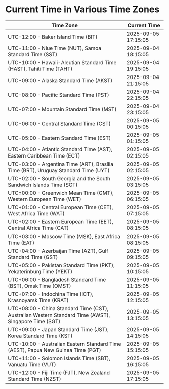 # Current Time in Various Time Zones

| Time Zone | Current Time |
|-----------|--------------|
| UTC-12:00 - Baker Island Time (BIT) | 2025-09-05 17:15:05 |
| UTC-11:00 - Niue Time (NUT), Samoa Standard Time (SST) | 2025-09-04 18:15:05 |
| UTC-10:00 - Hawaii-Aleutian Standard Time (HAST), Tahiti Time (TAHT) | 2025-09-04 19:15:05 |
| UTC-09:00 - Alaska Standard Time (AKST) | 2025-09-04 21:15:05 |
| UTC-08:00 - Pacific Standard Time (PST) | 2025-09-04 22:15:05 |
| UTC-07:00 - Mountain Standard Time (MST) | 2025-09-04 23:15:05 |
| UTC-06:00 - Central Standard Time (CST) | 2025-09-05 00:15:05 |
| UTC-05:00 - Eastern Standard Time (EST) | 2025-09-05 01:15:05 |
| UTC-04:00 - Atlantic Standard Time (AST), Eastern Caribbean Time (ECT) | 2025-09-05 02:15:05 |
| UTC-03:00 - Argentina Time (ART), Brasília Time (BRT), Uruguay Standard Time (UYT) | 2025-09-05 02:15:05 |
| UTC-02:00 - South Georgia and the South Sandwich Islands Time (SGT) | 2025-09-05 03:15:05 |
| UTC±00:00 - Greenwich Mean Time (GMT), Western European Time (WET) | 2025-09-05 06:15:05 |
| UTC+01:00 - Central European Time (CET), West Africa Time (WAT) | 2025-09-05 07:15:05 |
| UTC+02:00 - Eastern European Time (EET), Central Africa Time (CAT) | 2025-09-05 08:15:05 |
| UTC+03:00 - Moscow Time (MSK), East Africa Time (EAT) | 2025-09-05 08:15:05 |
| UTC+04:00 - Azerbaijan Time (AZT), Gulf Standard Time (GST) | 2025-09-05 09:15:05 |
| UTC+05:00 - Pakistan Standard Time (PKT), Yekaterinburg Time (YEKT) | 2025-09-05 10:15:05 |
| UTC+06:00 - Bangladesh Standard Time (BST), Omsk Time (OMST) | 2025-09-05 11:15:05 |
| UTC+07:00 - Indochina Time (ICT), Krasnoyarsk Time (KRAT) | 2025-09-05 12:15:05 |
| UTC+08:00 - China Standard Time (CST), Australian Western Standard Time (AWST), Singapore Time (SGT) | 2025-09-05 13:15:05 |
| UTC+09:00 - Japan Standard Time (JST), Korea Standard Time (KST) | 2025-09-05 14:15:05 |
| UTC+10:00 - Australian Eastern Standard Time (AEST), Papua New Guinea Time (PGT) | 2025-09-05 15:15:05 |
| UTC+11:00 - Solomon Islands Time (SBT), Vanuatu Time (VUT) | 2025-09-05 16:15:05 |
| UTC+12:00 - Fiji Time (FJT), New Zealand Standard Time (NZST) | 2025-09-05 17:15:05 |
